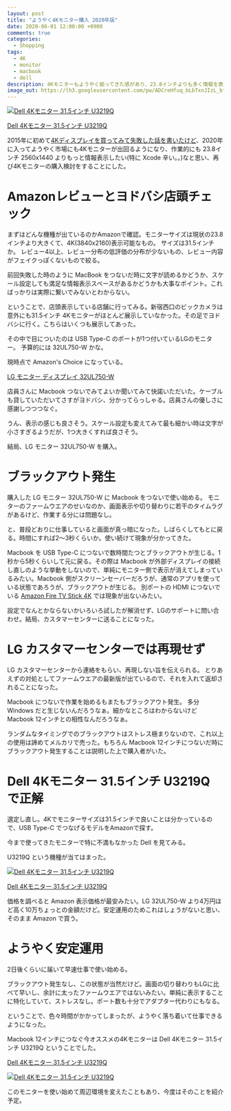 ```yaml
---
layout: post
title: "ようやく4Kモニター購入 2020年版"
date: 2020-06-01 12:00:00 +0900
comments: true
categories:
  - Shopping
tags:
  - 4K
  - monitor
  - macbook
  - dell
description: 4Kモニターもようやく揃ってきた感があり、23.8インチよりも多く情報を表示したくなり再び4Kモニター購入。落ち着くまでちょっと色々あったので、そのお話。
image_out: https://lh3.googleusercontent.com/pw/ADCreHfuq_bLbTxnJIzL_bfDdNvC1b0D6U2JJo9Ri0rYY6Vu6s0bNovJVu7vtDiBjx0112aUke26a4JrukSbDz3B76Pqn7g8GgRJiOsBwpez8KqGDTJB9mhlk6xl6-9dgMnx02Mb-gfMRb0NxbjpVlSg_wD6_Q=w1074-h1074-s-no?authuser=0
---
```

[![Dell 4Kモニター 31.5インチ U3219Q](https://lh3.googleusercontent.com/pw/ADCreHfuq_bLbTxnJIzL_bfDdNvC1b0D6U2JJo9Ri0rYY6Vu6s0bNovJVu7vtDiBjx0112aUke26a4JrukSbDz3B76Pqn7g8GgRJiOsBwpez8KqGDTJB9mhlk6xl6-9dgMnx02Mb-gfMRb0NxbjpVlSg_wD6_Q=w1074-h1074-s-no?authuser=0)](https://amzn.to/2Me9G8N)

[Dell 4Kモニター 31.5インチ U3219Q](https://amzn.to/2Me9G8N)

2015年に初めて[4Kディスプレイを買ってみて失敗した話を書いたけど](/2015/11/26/dell-4k-display/)、2020年に入ってようやく市場にも4Kモニターが出回るようになり、作業的にも 23.8インチ 2560x1440 よりもっと情報表示したい(特に Xcode 辛い。。)なと思い、再び4Kモニターの購入検討をすることにした。

<!-- more -->

# Amazonレビューとヨドバシ店頭チェック

まずはどんな機種が出ているのかAmazonで確認。モニターサイズは現状の23.8インチより大きくて、4K(3840x2160)表示可能なもの。
サイズは31.5インチか。
レビュー4以上、レビュー分布の低評価の分布が少ないもの、レビュー内容がフェイクっぽくないもので絞る。

前回失敗した時のように MacBook をつないだ時に文字が読めるかどうか、スケール設定しても満足な情報表示スペースがあるかどうかも大事なポイント。こればっかりは実際に繋いでみないとわからない。

ということで、店頭表示している店舗に行ってみる。新宿西口のビックカメラは意外にも31.5インチ 4Kモニターがほとんど展示していなかった。その足でヨドバシに行く。こちらはいくつも展示してあった。

その中で目についたのは USB Type-C のポートが1つ付いているLGのモニター。
予算的には 32UL750-W かな。

現時点で Amazon's Choice になっている。

[LG モニター ディスプレイ 32UL750-W](https://amzn.to/3cfcCMU)

店員さんに Macbook つないでみてよいか聞いてみて快諾いただいた。ケーブルも貸していただいてさすがヨドバシ、分かってらっしゃる。店員さんの優しさに感謝しつつつなぐ。

うん、表示の感じも良さそう。スケール設定も変えてみて最も細かい時は文字が小さすぎるようだが、1つ大きくすれば良さそう。

結局、LG モニター 32UL750-W を購入。

# ブラックアウト発生

購入した LG モニター 32UL750-W に Macbook をつないで使い始める。
モニターのファームウエアのせいなのか、画面表示や切り替わりに若干のタイムラグがあるけど、作業する分には問題なし。

と、普段どおりに仕事していると画面が真っ暗になった。しばらくしてもとに戻る。時間にすれば2〜3秒くらいか。使い続けて現象が分かってきた。

Macbook を USB Type-C につないで数時間たつとブラックアウトが生じる。1秒から5秒くらいして元に戻る。その際は Macbook が外部ディスプレイの接続し直しのような挙動をしないので、単純にモニター側で表示が消えてしまっているみたい。Macbook 側がスクリーンセーバーだろうが、通常のアプリを使っている状態であろうが、ブラックアウトが生じる。
別ポートの HDMI につないでいる [Amazon Fire TV Stick 4K](https://amzn.to/2zQxrAZ) では現象が出ないみたい。

設定でなんとかならないかいろいろ試したが解消せず、LGのサポートに問い合わせ。結局、カスタマーセンターに送ることになった。

# LG カスタマーセンターでは再現せず

LG カスタマーセンターから連絡をもらい、再現しない旨を伝えられる。
とりあえずの対処としてファームウエアの最新版が出ているので、それを入れて返却されることになった。

Macbook につないで作業を始めるもまたもブラックアウト発生。
多分 Windows だと生じないんだろうなぁ。細かなところはわからないけど Macbook 12インチとの相性なんだろうなぁ。

ランダムなタイミングでのブラックアウトはストレス極まりないので、これ以上の使用は諦めてメルカリで売った。もちろん Macbook 12インチにつないだ時にブラックアウト発生することは説明した上で購入者がいた。

# Dell 4Kモニター 31.5インチ U3219Q で正解

選定し直し。4Kでモニターサイズは31.5インチで良いことは分かっているので、USB Type-C でつなげるモデルをAmazonで探す。

今まで使ってきたモニターで特に不満もなかった Dell を見てみる。

U3219Q という機種が当てはまった。

[![Dell 4Kモニター 31.5インチ U3219Q](https://lh3.googleusercontent.com/pw/ADCreHeuJh4pbuFgqjEEKXFD2bZxkGLBYBvhRHKG04p4JgDxbETT2k_Lyv7YB730NdtcbB_jR9CGFgLm1Cz-I3uO0ka1lrBqGxmUhpuvuNhTmpLaI4xSy1jzPaItl-nidBBPXayal13eIFWeWXmuu5bTE4ehtg=w1074-h604-s-no?authuser=0)](https://amzn.to/2Me9G8N)

[Dell 4Kモニター 31.5インチ U3219Q](https://amzn.to/2Me9G8N)


価格を調べると Amazon 表示価格が最安みたい。LG 32UL750-W より4万円ほど高く10万ちょっとの金額だけど。安定運用のためこれはしょうがないと思い、そのまま Amazon で買う。

# ようやく安定運用

2日後くらいに届いて早速仕事で使い始める。

ブラックアウト発生なし、この状態が当然だけど。画面の切り替わりもLGに比べて早いし、余計に太ったファームウエアではないみたい。単純に表示することに特化していて、ストレスなし。ポート数も十分でアダプター代わりにもなる。

ということで、色々時間がかかってしまったが、ようやく落ち着いて仕事できるようになった。

Macbook 12インチにつなぐ今オススメの4Kモニターは Dell 4Kモニター 31.5インチ U3219Q ということでした。

[Dell 4Kモニター 31.5インチ U3219Q](https://amzn.to/2Me9G8N)

[![Dell 4Kモニター 31.5インチ U3219Q](https://lh3.googleusercontent.com/pw/ADCreHdjaK3yZiCOaoa3eAyVyTWtO2TzKBzq3cWaUou0btb9ZKq10stiqZmnabGEkGQvtG_3BV8jjLnkhWouklf2Cdyu6lw6y_cV7hM0UZsWkf5TKICBGHvLZFUUgfzY3XNGAjQrCCIXZTqw95q2HYhxSYpE9w=w1074-h1071-s-no?authuser=0)](https://amzn.to/2Me9G8N)

このモニターを使い始めて周辺環境を変えたこともあり、今度はそのことを紹介予定。
